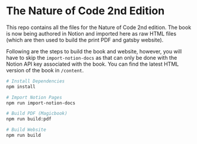 # The Nature of Code 2nd Edition

This repo contains all the files for the Nature of Code 2nd edition. The book is now being authored in Notion and imported here as raw HTML files (which are then used to build the print PDF and gatsby website). 

Following are the steps to build the book and website, however, you will have to skip the `import-notion-docs` as that can only be done with the Notion API key associated with the book. You can find the latest HTML version of the book in `/content`.

```bash
# Install Dependencies
npm install

# Import Notion Pages
npm run import-notion-docs

# Build PDF (Magicbook)
npm run build:pdf

# Build Website
npm run build
```

